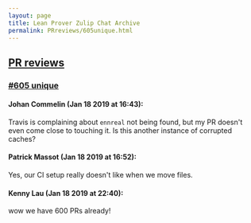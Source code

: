 ```yaml
---
layout: page
title: Lean Prover Zulip Chat Archive 
permalink: PRreviews/605unique.html
---
```


## [PR reviews](index.html)
### [#605 unique](605unique.html)

#### Johan Commelin (Jan 18 2019 at 16:43):
Travis is complaining about `ennreal` not being found, but my PR doesn't even come close to touching it. Is this another instance of corrupted caches?

#### Patrick Massot (Jan 18 2019 at 16:52):
Yes, our CI setup really doesn't like when we move files.

#### Kenny Lau (Jan 18 2019 at 22:40):
wow we have 600 PRs already!

